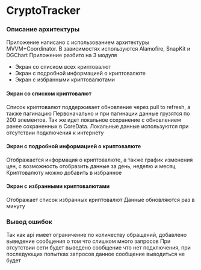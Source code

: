 # CryptoTracker

### Описание архитектуры

Приложение написано с использованием архитектуры MVVM+Coordinator.
В зависимостях используются Alamofire, SnapKit и DGChart
Приложение разбито на 3 модуля
 - Экран со списком всех криптовалют
 - Экран с подробной информацией о криптовалюте
 - Экран с избранными криптовалютами

#### Экран со списком криптовалют

Список криптовалют поддерживает обновление через pull to refresh, а также пагинацию
Первоначально и при пагинации данные грузятся по 200 элементов.
Так же идет локальное сохранение с обновлением ранее сохраненных в CoreData.
Локальные данные используются при отсутствии подключения к интернету

#### Экран с подробной информацией о криптовалюте

Отображается информация о криптовалюте, а также график изменения цен, с возможность отобразить
данные за день, неделю и месяц
Криптовалюту можно добавить в избранное

#### Экран с избранными криптовалютами

Отображает список избранных криптовалют
Данные обновляются раз в минуту

### Вывод ошибок

Так как api имеет ограничение по количеству обращений, добавлено выведение сообщения о том что слишком много запросов
При отсутствии сети будет выведено сообщение что нет подключения, при последующих попытках запросов данное сообщение
выводиться не будет
